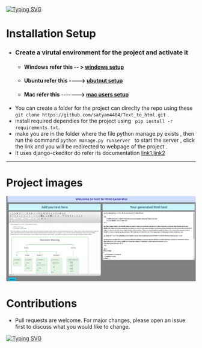 [![Typing SVG](https://readme-typing-svg.herokuapp.com?lines=Welcome+to+Text+to+html+Geneator)](https://git.io/typing-svg)

# Installation Setup
  - ### Create a virutal environment for the project and activate it
    -  #### Windows refer this -- > [windows setup](https://www.stanleyulili.com/django/how-to-install-django-on-windows/)
    - #### Ubuntu refer this ----> [ubutnut setup](https://www.javatpoint.com/django-virtual-environment-setup)
    - #### Mac refer this -------> [mac users setup](https://appdividend.com/2018/03/28/how-to-install-django-in-mac/)
  - You can create a folder for the project can direclty the repo using these `git clone https://github.com/satyam4484/Text_to_html.git` .
  - install required dependies for the project using  ` pip install -r requirements.txt`.
  - make you are in the folder where the file python manage.py exists , then run the command `python manage.py runserver ` to start the server , click the link and you will be redirected to webpage of the project .
  - It uses django-ckeditor do refer its documentation [link1](https://pypi.org/project/django-ckeditor/),[link2](https://ckeditor.com/ckeditor-4/)


___
# Project images 
![](home.png)



# Contributions
  - Pull requests are welcome. For major changes, please open an issue first to discuss what you would like to change.

[![Typing SVG](https://readme-typing-svg.herokuapp.com?color=B60755&size=30&center=true&vCenter=true&width=500&lines=Thank+You+for+visiting+)](https://git.io/typing-svg)

